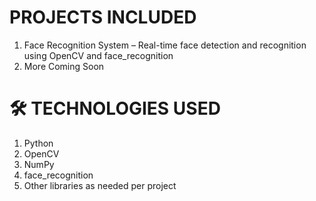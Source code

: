 # PROJECTS INCLUDED
1. Face Recognition System – Real-time face detection and recognition using OpenCV and face_recognition
2. More Coming Soon 
# 🛠 TECHNOLOGIES USED
1. Python 
2. OpenCV
3. NumPy
4. face_recognition
5. Other libraries as needed per project
